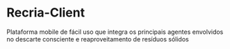 # Recria-Client
Plataforma mobile de fácil uso que integra os principais agentes envolvidos no descarte consciente e reaproveitamento de resíduos sólidos
